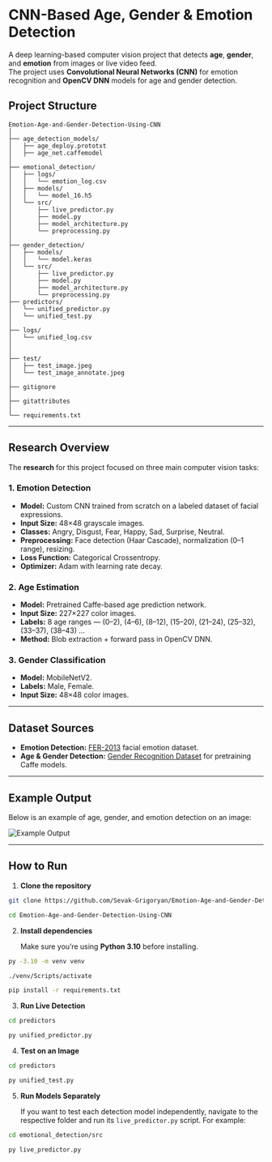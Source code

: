 #  CNN-Based Age, Gender & Emotion Detection

A deep learning-based computer vision project that detects **age**, **gender**, and **emotion** from images or live video feed.  
The project uses **Convolutional Neural Networks (CNN)** for emotion recognition and **OpenCV DNN** models for age and gender detection.



## Project Structure

```
Emotion-Age-and-Gender-Detection-Using-CNN
│
├── age_detection_models/
│   ├── age_deploy.prototxt
│   ├── age_net.caffemodel
│
├── emotional_detection/
│   ├── logs/
│   │   └── emotion_log.csv
│   ├── models/
│   │   └── model_16.h5
│   └── src/
│       ├── live_predictor.py
│       ├── model.py
│       ├── model_architecture.py
│       └── preprocessing.py
│
├── gender_detection/
│   ├── models/
│   │   └── model.keras
│   └── src/
│       ├── live_predictor.py
│       ├── model.py
│       ├── model_architecture.py
│       └── preprocessing.py
├── predictors/
│   └── unified_predictor.py
│   └── unified_test.py
│ 
├── logs/
│   └── unified_log.csv
│
│
├── test/
│   ├── test_image.jpeg
│   └── test_image_annotate.jpeg
│
├── gitignore
│   
├── gitattributes
│
└── requirements.txt

````

---

##  Research Overview

The **research** for this project focused on three main computer vision tasks:

### 1️. Emotion Detection
- **Model:** Custom CNN trained from scratch on a labeled dataset of facial expressions.
- **Input Size:** 48×48 grayscale images.
- **Classes:** Angry, Disgust, Fear, Happy, Sad, Surprise, Neutral.
- **Preprocessing:** Face detection (Haar Cascade), normalization (0–1 range), resizing.
- **Loss Function:** Categorical Crossentropy.
- **Optimizer:** Adam with learning rate decay.

### 2️. Age Estimation
- **Model:** Pretrained Caffe-based age prediction network.
- **Input Size:** 227×227 color images.
- **Labels:** 8 age ranges — (0–2), (4–6), (8–12), (15–20), (21–24), (25–32), (33–37), (38–43) ...
- **Method:** Blob extraction + forward pass in OpenCV DNN.

### 3️. Gender Classification
- **Model:** MobileNetV2.
- **Labels:** Male, Female.
- **Input Size:** 48×48 color images.

---

##  Dataset Sources

- **Emotion Detection:** [FER-2013](https://www.kaggle.com/datasets/msambare/fer2013) facial emotion dataset.
- **Age & Gender Detection:** [Gender Recognition Dataset](https://www.kaggle.com/datasets/rashikrahmanpritom/gender-recognition-dataset) for pretraining Caffe models.

---

## Example Output

Below is an example of age, gender, and emotion detection on an image:

![Example Output](test/test_annotated.jpg)

---

##  How to Run

1. **Clone the repository**
```bash
git clone https://github.com/Sevak-Grigoryan/Emotion-Age-and-Gender-Detection-Using-CNN.git
```
```bash
cd Emotion-Age-and-Gender-Detection-Using-CNN
````

2. **Install dependencies**

   Make sure you’re using **Python 3.10** before installing.
```bash
py -3.10 -m venv venv
```
```bash
./venv/Scripts/activate
```
```bash
pip install -r requirements.txt
```

3. **Run Live Detection**
```bash
cd predictors
```
```bash
py unified_predictor.py
```

4. **Test on an Image**
```bash
cd predictors
```
```bash
py unified_test.py
```
5. **Run Models Separately**
    
    If you want to test each detection model independently, navigate to the respective folder and run its `live_predictor.py` script. For example:
```bash
cd emotional_detection/src
```
```bash
py live_predictor.py

```

